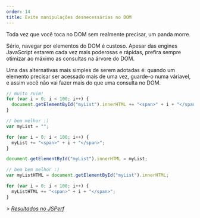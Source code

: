 ```yaml
---
order: 14
title: Evite manipulações desnecessárias no DOM
---
```


Toda vez que você toca no DOM sem realmente precisar, um panda morre.

Sério, navegar por elementos do DOM é custoso. Apesar das engines JavaScript estarem cada vez mais poderosas e rápidas, prefira sempre otimizar ao máximo as consultas na árvore do DOM.

Uma das alternativas mais simples de serem adotadas é: quando um elemento precisar ser acessado mais de uma vez, guarde-o numa váriavel, e assim você não vai fazer mais do que uma consulta no DOM.

```js
// muito ruim!
for (var i = 0; i < 100; i++) {
  document.getElementById("myList").innerHTML += "<span>" + i + "</span>";
}
```

```js
// bem melhor :)
var myList = "";

for (var i = 0; i < 100; i++) {
  myList += "<span>" + i + "</span>";
}

document.getElementById("myList").innerHTML = myList;
```

```js
// bem bem melhor :)
var myListHTML = document.getElementById("myList").innerHTML;

for (var i = 0; i < 100; i++) {
  myListHTML += "<span>" + i + "</span>";
}
```

*> [Resultados no JSPerf](http://jsperf.com/browser-diet-dom-manipulation/11)*
